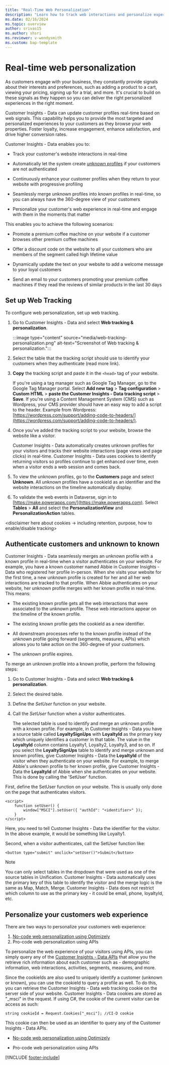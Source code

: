 ```yaml
---
title: "Real-Time Web Personalization"
description: "Learn how to track web interactions and personalize experiences in real-time"
ms.date: 02/16/2024
ms.topic: overview
author: srivas15
ms.author: shsri
ms.reviewer: v-wendysmith
ms.custom: bap-template
---
```


# Real-time web personalization

As customers engage with your business, they constantly provide signals about their interests and preferences, such as adding a product to a cart, viewing your pricing, signing up for a trial, and more. It's crucial to build on these signals as they happen so you can deliver the right personalized experiences in the right moment.

Customer Insights - Data can update customer profiles real-time based on web signals. This capability helps you to provide the most targeted and personalized experiences to your customers as they browse your web properties. Foster loyalty, increase engagement, enhance satisfaction, and drive higher conversion rates.

Customer Insights - Data enables you to:

- Track your customer's website interactions in real-time

- Automatically let the system create [unknown profiles](unknown-to-known.md) if your customers are not authenticated 

- Continuously enhance your customer profiles when they return to your website with progressive profiling

- Seamlessly merge unknown profiles into known profiles in real-time, so you can always have the 360-degree view of your customers

- Personalize your customer's web experience in real-time and engage with them in the moments that matter

This enables you to achieve the following scenarios:

- Promote a premium coffee machine on your website if a customer browses other premium coffee machines 

- Offer a discount code on the website to all your customers who are members of the segment called high lifetime value

- Dynamically update the text on your website to add a welcome message to your loyal customers 

- Send an email to your customers promoting your premium coffee machines if they read the reviews of similar products in the last 30 days

## Set up Web Tracking

To configure web personalization, set up web tracking.

1. Go to Customer Insights - Data and select **Web tracking & personalization**.

   :::image type="content" source="media/web-tracking-personalization.png" alt-text="Screenshot of Web tracking & personalization.":::

   <!--- Sharoon, when and why would they select Save? --->

1. Select the table that the tracking script should use to identify your customers when they authenticate (read more link).

1. **Copy** the tracking script and paste it in the `<head>` tag of your website.

   If you're using a tag manager such as Google Tag Manager, go to the Google Tag Manager portal. Select **Add new tag** > **Tag configuration** > **Custom HTML** > **paste the Customer Insights - Data tracking script** > **Save**. If you're using a Content Management System (CMS) such as Wordpress, your CMS provider should have an easy way to add a script to the header. Example from Wordpress: [https://wordpress.com/support/adding-code-to-headers/](https://wordpress.com/support/adding-code-to-headers/).

1. Once you've added the tracking script to your website, browse the website like a visitor.

   Customer Insights - Data automatically creates unknown profiles for your visitors and tracks their website interactions (page views and page clicks) in real-time. Customer Insights - Data uses cookies to identify returning visitors so profiles continue to get enhanced over time, even when a visitor ends a web session and comes back. 

1. To view the unknown profiles, go to the **Customers** page and select **Unknown**. All unknown profiles have a cookieId as an identifier and the website interactions on the timeline automatically display. 

1. To validate the web events in Dataverse, sign in to [https://make.powerapps.com/](https://make.powerapps.com). Select **Tables** > **All** and select the **PersonalizationView** and **PersonalizationAction** tables. <read more link about schema of tables>

<disclaimer here about cookies -> including retention, purpose, how to enable/disable tracking>

## Authenticate customers and unknown to known

Customer Insights - Data seamlessly merges an unknown profile with a known profile in real-time when a visitor authenticates on your website. For example, you have a known customer named Abbie in Customer Insights - Data who registered her profile in-person. When she visits your website for the first time, a new unknown profile is created for her and all her web interactions are tracked to that profile. When Abbie authenticates on your website, her unknown profile merges with her known profile in real-time. This means:

- The existing known profile gets all the web interactions that were associated to the unknown profile. These web interactions appear on the timeline of the known profile.

- The existing known profile gets the cookieId as a new identifier.

- All downstream processes refer to the known profile instead of the unknown profile going forward (segments, measures, APIs) which allows you to take action on the 360-degree of your customers.

- The unknown profile expires.

To merge an unknown profile into a known profile, perform the following steps:

1. Go to Customer Insights - Data and select **Web tracking & personalization**.

1. Select the desired table.

1. Define the *SetUser* function on your website.

1. Call the *SetUser* function when a visitor authenticates.

   The selected table is used to identify and merge an unknown profile with a known profile. For example, in Customer Insights - Data you have a source table called **LoyaltySignUps** with **LoyaltyId** as the primary key which uniquely identifies a customer in that table. The value in the **LoyaltyId** column contains Loyalty1, Loyalty2, Loyalty3, and so on. If you select the **LoyaltySignUps** table to identify and merge unknown and known profiles, give Customer Insights - Data the **LoyaltyId** of the visitor when they authenticate on your website. For example, to merge Abbie's unknown profile to her known profile, give Customer Insights - Data the **LoyaltyId** of Abbie when she authenticates on your website. This is done by calling the 'SetUser' function. 

First, define the SetUser function on your website. This is usually only done on the page that authenticates visitors. 
```
<script>
    function setUser() {
        window["MSCI"].setUser({ "authId": "<identifier>" });
    }
</script>
```
Here, you need to tell Customer Insights - Data the identifier for the visitor. In the above example, it would be something like Loyalty1. 

Second, when a visitor authenticates, call the SetUser function like:
```
<button type="submit" onclick="setUser()">Submit</button>
```

> [!NOTE]
> You can only select tables in the dropdown that were used as one of the source tables in Unification. Customer Insights - Data automatically uses the primary key of this table to identify the visitor and the merge logic is the same as Map, Match, Merge. Customer Insights - Data does not restrict which column to use as the primary key - it could be email, phone, loyaltyId, etc. 


## Personalize your customers web experience

There are two ways to personalize your customers web experience:
1. [No-code web personalization using Optimizely](optimizely-integration.md)
2. Pro-code web personalization using APIs

To personalize the web experience of your visitors using APIs, you can simply query any of the [Customer Insights - Data APIs](dv-odata.md) that allow you the retrieve rich information about each customer such as - demographic information, web interactions, activities, segments, measures, and more. 

Since the cookieIds are also used to uniquely identify a customer (unknown or known), you can use the cookieId to query a profile as well. To do this, you can retrieve the Customer Insights - Data web tracking cookie on the server side of your website. Customer Insights - Data cookies are stored as "_msci" in the request. If using C#, the cookie of the current visitor can be access as such:
```
string cookieId = Request.Cookies["_msci"]; //CI-D cookie
```
This cookie can then be used as an identifier to query any of the Customer Insights - Data APIs. 

- [No-code web personalization using Optimizely](optimizely-integration.md)

- Pro-code web personalization using APIs

[!INCLUDE [footer-include](includes/footer-banner.md)]
